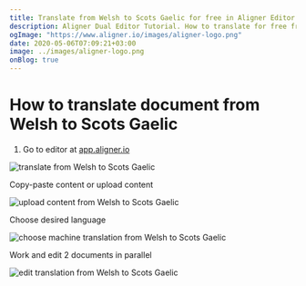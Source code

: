 ```yaml
---
title: Translate from Welsh to Scots Gaelic for free in Aligner Editor
description: Aligner Dual Editor Tutorial. How to translate for free from Welsh to Scots Gaelic. Aligner is multilingual document management platform. 
ogImage: "https://www.aligner.io/images/aligner-logo.png"
date: 2020-05-06T07:09:21+03:00
image: ../images/aligner-logo.png
onBlog: true
---
```


# How to translate document from Welsh to Scots Gaelic

1. Go to editor at [app.aligner.io](https://app.aligner.io "Aligner App web page")

![translate from Welsh to Scots Gaelic](../aligner-blank-editor.png "translate from Welsh to Scots Gaelic")

Copy-paste content or upload content

![upload content from Welsh to Scots Gaelic](../aligner-uploaded-document.png "upload content from Welsh to Scots Gaelic")

Choose desired language

![choose machine translation from Welsh to Scots Gaelic](../aligner-language-dropdown.png "choose machine translation from Welsh to Scots Gaelic")

Work and edit 2 documents in parallel

![edit translation from Welsh to Scots Gaelic](../aligner-double-sitded-editor.png "edit translation from Welsh to Scots Gaelic")

